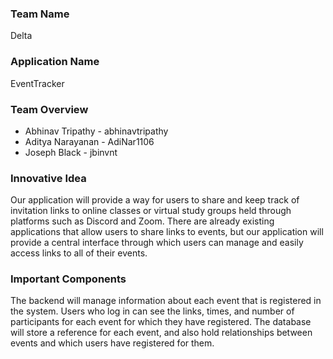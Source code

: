 ### Team Name

Delta

### Application Name

EventTracker

### Team Overview

* Abhinav Tripathy - abhinavtripathy
* Aditya Narayanan - AdiNar1106
* Joseph Black - jbinvnt

### Innovative Idea

Our application will provide a way for users to share and keep track of invitation links to online classes or virtual study groups held through platforms such as Discord and Zoom. There are already existing applications that allow users to share links to events, but our application will provide a central interface through which users can manage and easily access links to all of their events.

### Important Components

The backend will manage information about each event that is registered in the system. Users who log in can see the links, times, and number of participants for each event for which they have registered. The database will store a reference for each event, and also hold relationships between events and which users have registered for them.
